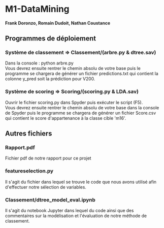 # M1-DataMining
#### Frank Doronzo, Romain Dudoit, Nathan Coustance

## Programmes de déploiement
### Système de classement => Classement/(arbre.py & dtree.sav)
Dans la console : python arbre.py  
Vous devrez ensuite rentrer le chemin absolu de votre base puis le programme se chargera
de générer un fichier predictions.txt qui contient la colonne y_pred soit la prédiction pour V200.

### Système de scoring => Scoring/(scoring.py & LDA.sav)
Ouvrir le fichier scoring.py dans Spyder puis exécuter le script (F5).  
Vous devrez ensuite rentrer le chemin absolu de votre base dans la console de Spyder puis
le programme se chargera de générer un fichier Score.csv qui contient le score
d'appartenance à la classe cible 'm16'.

## Autres fichiers
### Rapport.pdf
Fichier pdf de notre rapport pour ce projet

### featureselection.py
Il s'agit du fichier dans lequel se trouve le code que nous avons utilisé afin d'effectuer notre
sélection de variables.

### Classement/dtree_model_eval.ipynb
Il s'agit du notebook Jupyter dans lequel du code ainsi que des commentaires
sur la modélisation et l'évaluation de notre méthode de classement.
